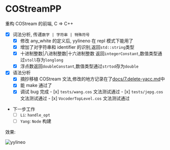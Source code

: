 # COStreamPP
重构 COStream 的前端, C => C++

- [x] 词法分析, 传递`数字 | 字符串 | 特殊符号`
    - [x]  修改 any_white 的定义后, yylineno 在 repl 模式下能用了
    - [x]  增加了对字符串和 identifier 的识别,返回`std::string`类型
    - [x]  十进制整数|八进制整数|十六进制整数 返回`integerConstant`,数值类型通过`stoll`存为`longlong`
    - [x]  浮点数返回`doubleConstant`,数值类型通过`strtod`存为`double`
- [x] 语法分析
    - [x]  摘抄移植 COStream 文法,修改的地方记录在了[docs/7.delete-yacc.md](https://github.com/DML308/COStreamPP/blob/master/docs/7.delete-yacc.md)中
    - [x]  能 make 通过了
    - [x]  调试 bug 完成
      - [x] `tests/wang.cos`      文法测试通过
      - [x] `tests/jepg.cos`      文法测试通过
      - [x] `VocoderTopLevel.cos` 文法测试通过
- 下一步工作
    - [ ] `Li`: `handle_opt`
    - [ ] `Yang`: `Node` 构建

效果:

![yylineo](https://i.loli.net/2018/12/03/5c0529c0079fc.jpg)
